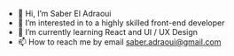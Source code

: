 - 👋 Hi, I’m Saber El Adraoui
- 👀 I’m interested in to a highly skilled front-end developer 
- 🌱 I’m currently learning React and UI / UX Design
- 📫 How to reach me by email saber.adraoui@gmail.com 

<!---
Saber4Dev/Saber4Dev is a ✨ special ✨ repository because its `README.md` (this file) appears on your GitHub profile.
You can click the Preview link to take a look at your changes.
--->
